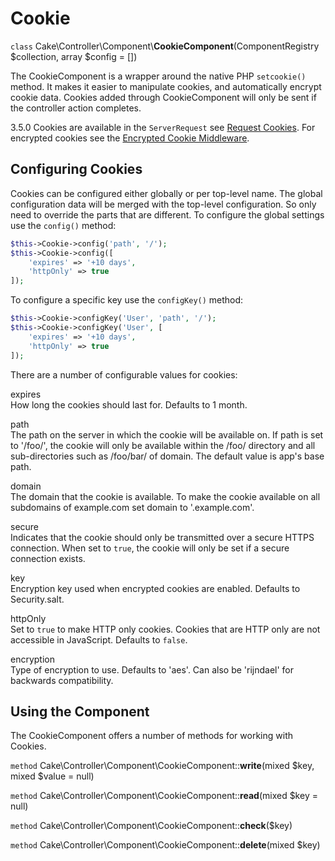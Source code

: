 # Cookie

`class` Cake\\Controller\\Component\\**CookieComponent**(ComponentRegistry $collection, array $config = [])

The CookieComponent is a wrapper around the native PHP `setcookie()` method. It
makes it easier to manipulate cookies, and automatically encrypt cookie data.
Cookies added through CookieComponent will only be sent if the controller action
completes.

<div class="deprecated">

3.5.0
Cookies are available in the `ServerRequest` see [Request Cookies](#request-cookies).
For encrypted cookies see the [Encrypted Cookie Middleware](#encrypted-cookie-middleware).

</div>

## Configuring Cookies

Cookies can be configured either globally or per top-level name. The global
configuration data will be merged with the top-level configuration. So only need
to override the parts that are different. To configure the global settings use
the `config()` method:

``` php
$this->Cookie->config('path', '/');
$this->Cookie->config([
    'expires' => '+10 days',
    'httpOnly' => true
]);
```

To configure a specific key use the `configKey()` method:

``` php
$this->Cookie->configKey('User', 'path', '/');
$this->Cookie->configKey('User', [
    'expires' => '+10 days',
    'httpOnly' => true
]);
```

There are a number of configurable values for cookies:

expires  
How long the cookies should last for. Defaults to 1 month.

path  
The path on the server in which the cookie will be available on.
If path is set to '/foo/', the cookie will only be available within the
/foo/ directory and all sub-directories such as /foo/bar/ of domain.
The default value is app's base path.

domain  
The domain that the cookie is available. To make the cookie
available on all subdomains of example.com set domain to '.example.com'.

secure  
Indicates that the cookie should only be transmitted over a secure HTTPS
connection. When set to `true`, the cookie will only be set if a
secure connection exists.

key  
Encryption key used when encrypted cookies are enabled. Defaults to Security.salt.

httpOnly  
Set to `true` to make HTTP only cookies. Cookies that are HTTP only
are not accessible in JavaScript. Defaults to `false`.

encryption  
Type of encryption to use. Defaults to 'aes'. Can also be 'rijndael' for
backwards compatibility.

## Using the Component

The CookieComponent offers a number of methods for working with Cookies.

`method` Cake\\Controller\\Component\\CookieComponent::**write**(mixed $key, mixed $value = null)

`method` Cake\\Controller\\Component\\CookieComponent::**read**(mixed $key = null)

`method` Cake\\Controller\\Component\\CookieComponent::**check**($key)

`method` Cake\\Controller\\Component\\CookieComponent::**delete**(mixed $key)
